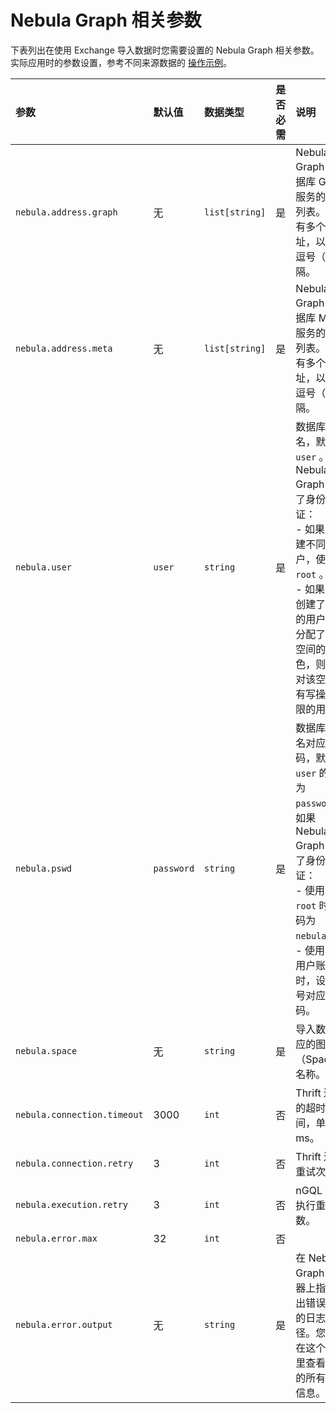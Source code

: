 # Nebula Graph 相关参数

下表列出在使用 Exchange 导入数据时您需要设置的 Nebula Graph 相关参数。实际应用时的参数设置，参考不同来源数据的 [操作示例](../use-exchange/ex-ug-import-from-neo4j.md)。

| 参数 | 默认值 | 数据类型 | 是否必需 | 说明 |
| :--- | :--- | :--- | :--- | :--- |
| `nebula.address.graph` | 无 | `list[string]` | 是 | Nebula Graph 图数据库 Graph 服务的地址列表。如果有多个地址，以英文逗号（,）分隔。 |
| `nebula.address.meta` | 无 | `list[string]` | 是 | Nebula Graph 图数据库 Meta 服务的地址列表。如果有多个地址，以英文逗号（,）分隔。 |
| `nebula.user` | `user` | `string` | 是 | 数据库用户名，默认为 `user` 。如果 Nebula Graph 启用了身份认证：<br />- 如果未创建不同用户，使用 `root` 。<br />- 如果已经创建了不同的用户并且分配了指定空间的角色，则使用对该空间拥有写操作权限的用户。 |
| `nebula.pswd` | `password` | `string` | 是 | 数据库用户名对应的密码，默认 `user` 的密码为 `password` 。如果 Nebula Graph 启用了身份认证：<br />- 使用 `root` 时，密码为 `nebula` 。<br />- 使用其他用户账号时，设置账号对应的密码。 |
| `nebula.space` | 无 | `string` | 是 | 导入数据对应的图空间（Space）名称。 |
| `nebula.connection.timeout` | 3000 | `int` | 否 | Thrift 连接的超时时间，单位为 ms。 |
| `nebula.connection.retry` | 3 | `int` | 否 | Thrift 连接重试次数。 |
| `nebula.execution.retry` | 3 | `int` | 否 | nGQL 语句执行重试次数。 |
| `nebula.error.max` | 32 | `int` | 否 |  |
| `nebula.error.output` | 无 | `string` | 是 | 在 Nebula Graph 服务器上指定输出错误信息的日志路径。您可以在这个文件里查看发生的所有错误信息。 |
